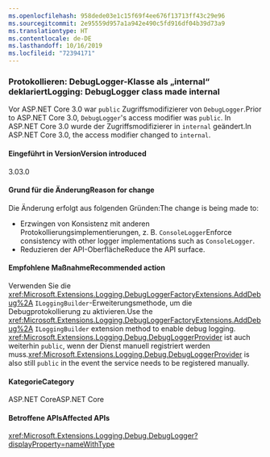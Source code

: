 ```yaml
---
ms.openlocfilehash: 958dede03e1c15f69f4ee676f13713ff43c29e96
ms.sourcegitcommit: 2e95559d957a1a942e490c5fd916df04b39d73a9
ms.translationtype: HT
ms.contentlocale: de-DE
ms.lasthandoff: 10/16/2019
ms.locfileid: "72394171"
---
```

### <a name="logging-debuglogger-class-made-internal"></a><span data-ttu-id="dd5c1-101">Protokollieren: DebugLogger-Klasse als „internal“ deklariert</span><span class="sxs-lookup"><span data-stu-id="dd5c1-101">Logging: DebugLogger class made internal</span></span>

<span data-ttu-id="dd5c1-102">Vor ASP.NET Core 3.0 war `public` Zugriffsmodifizierer von `DebugLogger`.</span><span class="sxs-lookup"><span data-stu-id="dd5c1-102">Prior to ASP.NET Core 3.0, `DebugLogger`'s access modifier was `public`.</span></span> <span data-ttu-id="dd5c1-103">In ASP.NET Core 3.0 wurde der Zugriffsmodifizierer in `internal` geändert.</span><span class="sxs-lookup"><span data-stu-id="dd5c1-103">In ASP.NET Core 3.0, the access modifier changed to `internal`.</span></span>

#### <a name="version-introduced"></a><span data-ttu-id="dd5c1-104">Eingeführt in Version</span><span class="sxs-lookup"><span data-stu-id="dd5c1-104">Version introduced</span></span>

<span data-ttu-id="dd5c1-105">3.0</span><span class="sxs-lookup"><span data-stu-id="dd5c1-105">3.0</span></span>

#### <a name="reason-for-change"></a><span data-ttu-id="dd5c1-106">Grund für die Änderung</span><span class="sxs-lookup"><span data-stu-id="dd5c1-106">Reason for change</span></span>

<span data-ttu-id="dd5c1-107">Die Änderung erfolgt aus folgenden Gründen:</span><span class="sxs-lookup"><span data-stu-id="dd5c1-107">The change is being made to:</span></span>

* <span data-ttu-id="dd5c1-108">Erzwingen von Konsistenz mit anderen Protokollierungsimplementierungen, z. B. `ConsoleLogger`</span><span class="sxs-lookup"><span data-stu-id="dd5c1-108">Enforce consistency with other logger implementations such as `ConsoleLogger`.</span></span>
* <span data-ttu-id="dd5c1-109">Reduzieren der API-Oberfläche</span><span class="sxs-lookup"><span data-stu-id="dd5c1-109">Reduce the API surface.</span></span>

#### <a name="recommended-action"></a><span data-ttu-id="dd5c1-110">Empfohlene Maßnahme</span><span class="sxs-lookup"><span data-stu-id="dd5c1-110">Recommended action</span></span>

<span data-ttu-id="dd5c1-111">Verwenden Sie die <xref:Microsoft.Extensions.Logging.DebugLoggerFactoryExtensions.AddDebug%2A> `ILoggingBuilder`-Erweiterungsmethode, um die Debugprotokollierung zu aktivieren.</span><span class="sxs-lookup"><span data-stu-id="dd5c1-111">Use the <xref:Microsoft.Extensions.Logging.DebugLoggerFactoryExtensions.AddDebug%2A> `ILoggingBuilder` extension method to enable debug logging.</span></span> <span data-ttu-id="dd5c1-112"><xref:Microsoft.Extensions.Logging.Debug.DebugLoggerProvider> ist auch weiterhin `public`, wenn der Dienst manuell registriert werden muss.</span><span class="sxs-lookup"><span data-stu-id="dd5c1-112"><xref:Microsoft.Extensions.Logging.Debug.DebugLoggerProvider> is also still `public` in the event the service needs to be registered manually.</span></span>

#### <a name="category"></a><span data-ttu-id="dd5c1-113">Kategorie</span><span class="sxs-lookup"><span data-stu-id="dd5c1-113">Category</span></span>

<span data-ttu-id="dd5c1-114">ASP.NET Core</span><span class="sxs-lookup"><span data-stu-id="dd5c1-114">ASP.NET Core</span></span>

#### <a name="affected-apis"></a><span data-ttu-id="dd5c1-115">Betroffene APIs</span><span class="sxs-lookup"><span data-stu-id="dd5c1-115">Affected APIs</span></span>

<xref:Microsoft.Extensions.Logging.Debug.DebugLogger?displayProperty=nameWithType>

<!--

#### Affected APIs

`T:Microsoft.Extensions.Logging.Debug.DebugLogger`

-->
